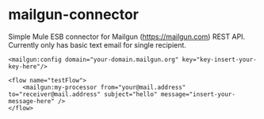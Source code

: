 mailgun-connector
=================

Simple Mule ESB connector for Mailgun (https://mailgun.com) REST API. Currently only has basic text email for single recipient.


    <mailgun:config domain="your-domain.mailgun.org" key="key-insert-your-key-here"/>

    <flow name="testFlow">
        <mailgun:my-processor from="your@mail.address" to="receiver@mail.address" subject="hello" message="insert-your-message-here" />
    </flow>

